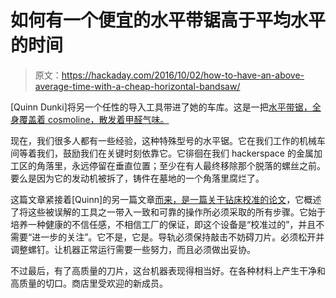 # 如何有一个便宜的水平带锯高于平均水平的时间

> 原文：<https://hackaday.com/2016/10/02/how-to-have-an-above-average-time-with-a-cheap-horizontal-bandsaw/>

[Quinn Dunki]将另一个任性的导入工具带进了她的车库。这是一把[水平带锯，全身覆盖着 cosmoline，散发着甲醛气味。](http://quinndunki.com/blondihacks/?p=2863)

现在，我们很多人都有一些经验，这种特殊型号的水平锯。它在我们工作的机械车间等着我们，鼓励我们在关键时刻依靠它。它徘徊在我们 hackerspace 的金属加工区的角落里，永远停留在垂直位置；至少在有人最终移除那个脱落的螺丝之前。要么是因为它的发动机被拆了，铸件在墓地的一个角落里腐烂了。

这篇文章紧接着[Quinn]的另一篇文章[而来，是一篇关于钻床校准的论文](http://hackaday.com/2016/09/01/likely-everything-you-need-to-know-before-adopting-a-drill-press/)，它概述了将这些被误解的工具之一带入一致和可靠的操作所必须采取的所有步骤。它始于培养一种健康的不信任感，不相信工厂的保证，即这个设备是“校准过的”，并且不需要“进一步的关注”。它不是，它是。导轨必须保持敲击不妨碍刀片。必须松开并调整螺钉。让机器正常运行需要一些努力，而且必须做出妥协。

不过最后，有了高质量的刀片，这台机器表现得相当好。在各种材料上产生干净和高质量的切口。商店里受欢迎的新成员。